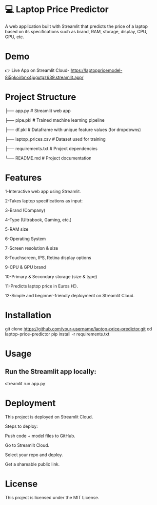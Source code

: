 # 💻 Laptop Price Predictor

A web application built with Streamlit that predicts the price of a laptop based on its specifications such as brand, RAM, storage, display, CPU, GPU, etc.

# Demo

👉 Live App on Streamlit Cloud- https://laptoppricemodel-8i5pkoirbnx4jugutgz639.streamlit.app/

# Project Structure

├── app.py                # Streamlit web app

├── pipe.pkl              # Trained machine learning pipeline

├── df.pkl                # Dataframe with unique feature values (for dropdowns)

├── laptop_prices.csv     # Dataset used for training

├── requirements.txt      # Project dependencies

└── README.md             # Project documentation


# Features

1-Interactive web app using Streamlit.

2-Takes laptop specifications as input:

3-Brand (Company)

4-Type (Ultrabook, Gaming, etc.)

5-RAM size

6-Operating System

7-Screen resolution & size

8-Touchscreen, IPS, Retina display options

9-CPU & GPU brand

10-Primary & Secondary storage (size & type)

11-Predicts laptop price in Euros (€).

12-Simple and beginner-friendly deployment on Streamlit Cloud.

# Installation

git clone https://github.com/your-username/laptop-price-predictor.git
cd laptop-price-predictor
pip install -r requirements.txt

# Usage

## Run the Streamlit app locally:

streamlit run app.py

# Deployment

This project is deployed on Streamlit Cloud.

Steps to deploy:

Push code + model files to GitHub.

Go to Streamlit Cloud.

Select your repo and deploy.

Get a shareable public link.

# License

This project is licensed under the MIT License.
